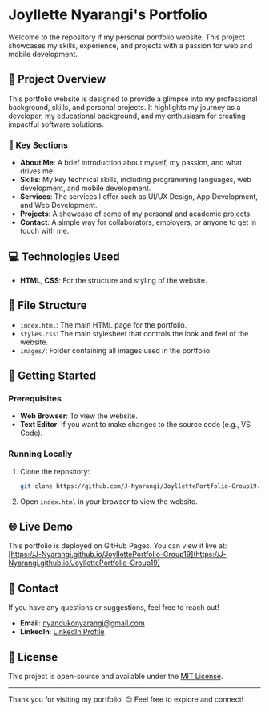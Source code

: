# Joyllette Nyarangi's Portfolio

Welcome to the repository if my personal portfolio website. This project showcases my skills, experience, and projects with a passion for web and mobile development.

## 🚀 Project Overview

This portfolio website is designed to provide a glimpse into my professional background, skills, and personal projects. It highlights my journey as a developer, my educational background, and my enthusiasm for creating impactful software solutions.

### 🌟 Key Sections

- **About Me**: A brief introduction about myself, my passion, and what drives me.
- **Skills**: My key technical skills, including programming languages, web development, and mobile development.
- **Services**: The services I offer such as UI/UX Design, App Development, and Web Development.
- **Projects**: A showcase of some of my personal and academic projects.
- **Contact**: A simple way for collaborators, employers, or anyone to get in touch with me.

## 💻 Technologies Used

- **HTML, CSS**: For the structure and styling of the website.

## 📂 File Structure

- `index.html`: The main HTML page for the portfolio.
- `styles.css`: The main stylesheet that controls the look and feel of the website.
- `images/`: Folder containing all images used in the portfolio.

## 🚀 Getting Started

### Prerequisites

- **Web Browser**: To view the website.
- **Text Editor**: If you want to make changes to the source code (e.g., VS Code).

### Running Locally

1. Clone the repository:
   ```bash
   git clone https://github.com/J-Nyarangi/JoyllettePortfolio-Group19.git
   ```
2. Open `index.html` in your browser to view the website.

## 🌐 Live Demo

This portfolio is deployed on GitHub Pages. You can view it live at:
[https://J-Nyarangi.github.io/JoyllettePortfolio-Group19](https://J-Nyarangi.github.io/JoyllettePortfolio-Group19)

## 📧 Contact

If you have any questions or suggestions, feel free to reach out!

- **Email**: [nyandukonyarangi@gmail.com](mailto:nyandukonyarangi@gmail.com)
- **LinkedIn**: [LinkedIn Profile](#)

## 📜 License

This project is open-source and available under the [MIT License](LICENSE).

---

Thank you for visiting my portfolio! 😊 Feel free to explore and connect!
